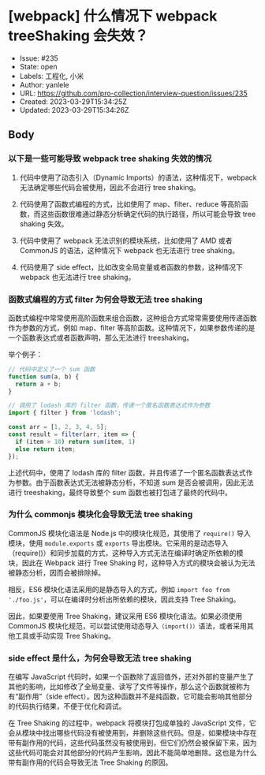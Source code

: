 # [webpack] 什么情况下 webpack treeShaking 会失效？

- Issue: #235
- State: open
- Labels: 工程化, 小米
- Author: yanlele
- URL: https://github.com/pro-collection/interview-question/issues/235
- Created: 2023-03-29T15:34:25Z
- Updated: 2023-03-29T15:34:26Z

## Body

### 以下是一些可能导致 webpack tree shaking 失效的情况

1. 代码中使用了动态引入（Dynamic Imports）的语法，这种情况下，webpack 无法确定哪些代码会被使用，因此不会进行 tree shaking。

2. 代码使用了函数式编程的方式，比如使用了 map、filter、reduce 等高阶函数，而这些函数很难通过静态分析确定代码的执行路径，所以可能会导致 tree shaking 失效。

3. 代码中使用了 webpack 无法识别的模块系统，比如使用了 AMD 或者 CommonJS 的语法，这种情况下 webpack 也无法进行 tree shaking。

4. 代码使用了 side effect，比如改变全局变量或者函数的参数，这种情况下 webpack 也无法进行 tree shaking。

### 函数式编程的方式 filter 为何会导致无法 tree shaking

函数式编程中常常使用高阶函数来组合函数，这种组合方式常常需要使用传递函数作为参数的方式，例如 map、filter 等高阶函数。这种情况下，如果参数传递的是一个函数表达式或者函数声明，那么无法进行 treeshaking。

举个例子：

```js
// 代码中定义了一个 sum 函数
function sum(a, b) {
  return a + b;
}

// 调用了 lodash 库的 filter 函数，传递一个匿名函数表达式作为参数
import { filter } from 'lodash';

const arr = [1, 2, 3, 4, 5];
const result = filter(arr, item => {
  if (item > 10) return sum(item, 1)
  else return item;
});
```
上述代码中，使用了 lodash 库的 filter 函数，并且传递了一个匿名函数表达式作为参数。由于函数表达式无法被静态分析，不知道 sum 是否会被调用，因此无法进行 treeshaking，最终导致整个 sum 函数也被打包进了最终的代码中。

### 为什么 commonjs 模块化会导致无法 tree shaking

CommonJS 模块化语法是 Node.js 中的模块化规范，其使用了 `require()` 导入模块，使用 `module.exports` 或 `exports` 导出模块。它采用的是动态导入（require()）和同步加载的方式，这种导入方式无法在编译时确定所依赖的模块，因此在 Webpack 进行 Tree Shaking 时，这种导入方式的模块会被认为无法被静态分析，因而会被排除掉。

相反，ES6 模块化语法采用的是静态导入的方式，例如 `import foo from './foo.js'`，可以在编译时分析出所依赖的模块，因此支持 Tree Shaking。

因此，如果要使用 Tree Shaking，建议采用 ES6 模块化语法。如果必须使用 CommonJS 模块化规范，可以尝试使用动态导入`（import()）`语法，或者采用其他工具或手动实现 Tree Shaking。


### side effect 是什么，为何会导致无法 tree shaking

在编写 JavaScript 代码时，如果一个函数除了返回值外，还对外部的变量产生了其他的影响，比如修改了全局变量、读写了文件等操作，那么这个函数就被称为有“副作用”（side effect）。因为这种函数并不是纯函数，它可能会影响其他部分的代码执行结果，不便于优化和调试。

在 Tree Shaking 的过程中，webpack 将模块打包成单独的 JavaScript 文件，它会从模块中找出哪些代码没有被使用到，并删除这些代码。但是，如果模块中存在带有副作用的代码，这些代码虽然没有被使用到，但它们仍然会被保留下来，因为这些代码可能会对其他部分的代码产生影响，因此不能简单地删除。这也是为什么带有副作用的代码会导致无法 Tree Shaking 的原因。


